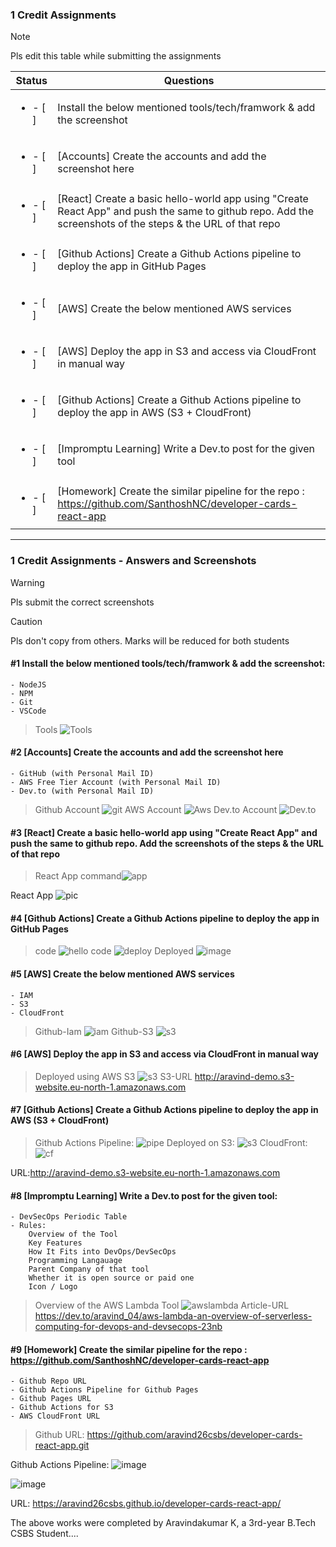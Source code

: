 ### 1 Credit Assignments

> [!NOTE]
> Pls edit this table while submitting the assignments

| Status         | Questions     | 
|----------------|---------------|
| <ul><li>- [ ] </li></ul> | Install the below mentioned tools/tech/framwork & add the screenshot |
| <ul><li>- [ ] </li></ul> | [Accounts] Create the accounts and add the screenshot here |
| <ul><li>- [ ] </li></ul> | [React] Create a basic hello-world app using "Create React App" and push the same to github repo. Add the screenshots of the steps & the URL of that repo |
| <ul><li>- [ ] </li></ul> | [Github Actions] Create a Github Actions pipeline to deploy the app in GitHub Pages |
| <ul><li>- [ ] </li></ul> | [AWS] Create the below mentioned AWS services |
| <ul><li>- [ ] </li></ul> | [AWS] Deploy the app in S3 and access via CloudFront in manual way  |
| <ul><li>- [ ] </li></ul> | [Github Actions] Create a Github Actions pipeline to deploy the app in AWS (S3 + CloudFront)  |
| <ul><li>- [ ] </li></ul> | [Impromptu Learning] Write a Dev.to post for the given tool  |
| <ul><li>- [ ] </li></ul> | [Homework] Create the similar pipeline for the repo : https://github.com/SanthoshNC/developer-cards-react-app  |

***

### 1 Credit Assignments - Answers and Screenshots

> [!WARNING]
> Pls submit the correct screenshots

> [!CAUTION]
> Pls don't copy from others. Marks will be reduced for both students

#### #1 Install the below mentioned tools/tech/framwork & add the screenshot:
	- NodeJS 
	- NPM 
	- Git
	- VSCode
> Tools 
  ![Tools](assignment/tools.png)

#### #2 [Accounts] Create the accounts and add the screenshot here
	- GitHub (with Personal Mail ID)
	- AWS Free Tier Account (with Personal Mail ID)
	- Dev.to (with Personal Mail ID)
> Github Account 
  ![git](assignment/github.png)
  AWS Account 
  ![Aws](assignment/aws.png)
  Dev.to Account
  ![Dev.to](assignment/dev.to.png)

#### #3 [React] Create a basic hello-world app using "Create React App" and push the same to github repo. Add the screenshots of the steps & the URL of that repo
>React App command![app](assignment/reactappc.png)

 React App ![pic](assignment/reactappi.png)

#### #4 [Github Actions] Create a Github Actions pipeline to deploy the app in GitHub Pages
> code
  ![hello](assignment/hellow.png)
  code
  ![deploy](assignment/deploy.png)
  Deployed
  ![image](assignment/domain.png)

#### #5 [AWS] Create the below mentioned AWS services
	- IAM
	- S3
	- CloudFront
> Github-Iam
  ![iam](assignment/awsiam.png)
  Github-S3
  ![s3](assignment/awss3.png)

#### #6 [AWS] Deploy the app in S3 and access via CloudFront in manual way
> Deployed using AWS S3
  ![s3](assignment/deploy-s3.png)
  S3-URL
  http://aravind-demo.s3-website.eu-north-1.amazonaws.com

#### #7 [Github Actions] Create a Github Actions pipeline to deploy the app in AWS (S3 + CloudFront)
>   Github Actions Pipeline:
  ![pipe](assignment/actionspipe.png)
    Deployed on S3:
  ![s3](assignment/deploy-s3.png)
    CloudFront:
  ![cf](assignment/cf.png)

  URL:http://aravind-demo.s3-website.eu-north-1.amazonaws.com

#### #8 [Impromptu Learning] Write a Dev.to post for the given tool:
	- DevSecOps Periodic Table
	- Rules:
		Overview of the Tool
		Key Features
		How It Fits into DevOps/DevSecOps
		Programming Langauage
		Parent Company of that tool
		Whether it is open source or paid one
		Icon / Logo
> Overview of the AWS Lambda Tool
  ![awslambda](assignment/dev.to.png)
  Article-URL
  https://dev.to/aravind_04/aws-lambda-an-overview-of-serverless-computing-for-devops-and-devsecops-23nb

#### #9 [Homework] Create the similar pipeline for the repo : https://github.com/SanthoshNC/developer-cards-react-app
	- Github Repo URL
	- Github Actions Pipeline for Github Pages
	- Github Pages URL
 	- Github Actions for S3
 	- AWS CloudFront URL

> Github URL:
https://github.com/aravind26csbs/developer-cards-react-app.git
   
   Github Actions Pipeline:
  ![image](https://github.com/user-attachments/assets/4ad2ea78-686a-4b96-b5b6-eaa580f98d4f)
  
![image](https://github.com/user-attachments/assets/d64d3f83-6494-4844-ba91-eda2063c41b8)

 URL: https://aravind26csbs.github.io/developer-cards-react-app/


  

 The above works were completed by Aravindakumar K, a 3rd-year B.Tech CSBS Student....
